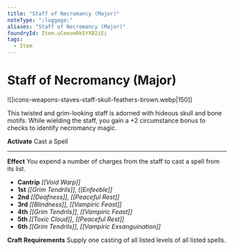 ```yaml
---
title: "Staff of Necromancy (Major)"
noteType: ":luggage:"
aliases: "Staff of Necromancy (Major)"
foundryId: Item.uCeeoeRk5YXB2iEi
tags:
  - Item
---
```


# Staff of Necromancy (Major)
![[icons-weapons-staves-staff-skull-feathers-brown.webp|150]]

This twisted and grim-looking staff is adorned with hideous skull and bone motifs. While wielding the staff, you gain a +2 circumstance bonus to checks to identify necromancy magic.

**Activate** Cast a Spell

* * *

**Effect** You expend a number of charges from the staff to cast a spell from its list.

*   **Cantrip** _[[Void Warp]]_
*   **1st** _[[Grim Tendrils]]_, _[[Enfeeble]]_
*   **2nd** _[[Deafness]]_, _[[Peaceful Rest]]_
*   **3rd** _[[Blindness]]_, _[[Vampiric Feast]]_
*   **4th** _[[Grim Tendrils]]_, _[[Vampiric Feast]]_
*   **5th** _[[Toxic Cloud]]_, _[[Peaceful Rest]]_
*   **6th** _[[Grim Tendrils]]_, _[[Vampiric Exsanguination]]_

**Craft Requirements** Supply one casting of all listed levels of all listed spells.
